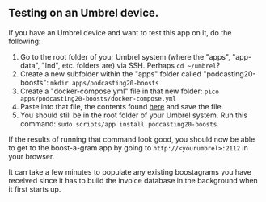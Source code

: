 ## Testing on an Umbrel device.


If you have an Umbrel device and want to test this app on it, do the following:

1. Go to the root folder of your Umbrel system (where the "apps", "app-data", "lnd", etc. folders are) via SSH. Perhaps `cd ~/umbrel`?
2. Create a new subfolder within the "apps" folder called "podcasting20-boosts": `mkdir apps/podcasting20-boosts`
3. Create a "docker-compose.yml" file in that new folder: `pico apps/podcasting20-boosts/docker-compose.yml`
4. Paste into that file, the contents found [here](docker-compose.yml) and save the file.
5. You should still be in the root folder of your Umbrel system.  Run this command: `sudo scripts/app install podcasting20-boosts`.

If the results of running that command look good, you should now be able to get to the boost-a-gram app by going to `http://<yourumbrel>:2112`
in your browser.

It can take a few minutes to populate any existing boostagrams you have received since it has to build the invoice database in the background
when it first starts up.
